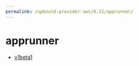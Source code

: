 ```yaml
---
permalink: /upbound-provider-aws/0.21/apprunner/
---
```


# apprunner



* [v1beta1](v1beta1/index.md)